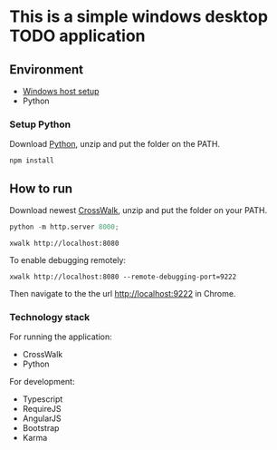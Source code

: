 # This is a simple windows desktop TODO application

## Environment
* [Windows host setup](https://crosswalk-project.org/documentation/windows/windows_host_setup.html)
* Python

### Setup Python
Download [Python](https://www.python.org/ftp/python/3.5.1/python-3.5.1-embed-amd64.zip), unzip and put the folder on the PATH.

```
npm install
```

## How to run
Download newest [CrossWalk](https://download.01.org/crosswalk/releases/crosswalk/windows/canary/latest/),
unzip and put the folder on your PATH.

```python
python -m http.server 8000;
```

    xwalk http://localhost:8080

To enable debugging remotely:

    xwalk http://localhost:8080 --remote-debugging-port=9222

Then navigate to the the url [http://localhost:9222](http://localhost:9222) in Chrome.

### Technology stack
For running the application:
* CrossWalk
* Python

For development:
* Typescript
* RequireJS
* AngularJS
* Bootstrap
* Karma